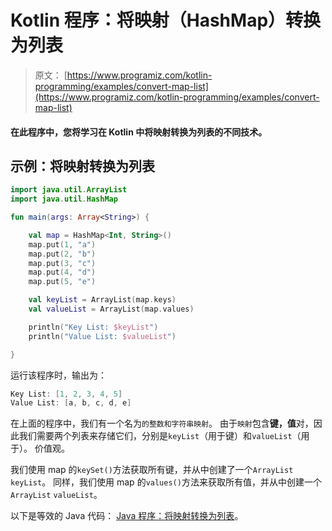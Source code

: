 # Kotlin 程序：将映射（HashMap）转换为列表

> 原文： [https://www.programiz.com/kotlin-programming/examples/convert-map-list](https://www.programiz.com/kotlin-programming/examples/convert-map-list)

#### 在此程序中，您将学习在 Kotlin 中将映射转换为列表的不同技术。

## 示例：将映射转换为列表

```kt
import java.util.ArrayList
import java.util.HashMap

fun main(args: Array<String>) {

    val map = HashMap<Int, String>()
    map.put(1, "a")
    map.put(2, "b")
    map.put(3, "c")
    map.put(4, "d")
    map.put(5, "e")

    val keyList = ArrayList(map.keys)
    val valueList = ArrayList(map.values)

    println("Key List: $keyList")
    println("Value List: $valueList")

}
```

运行该程序时，输出为：

```kt
Key List: [1, 2, 3, 4, 5]
Value List: [a, b, c, d, e]
```

在上面的程序中，我们有一个名为`的整数和字符串映射`。 由于`映射`包含**键，值**对，因此我们需要两个列表来存储它们，分别是`keyList`（用于键）和`valueList`（用于）。 价值观。

我们使用 map 的`keySet()`方法获取所有键，并从中创建了一个`ArrayList` `keyList`。 同样，我们使用 map 的`values()`方法来获取所有值，并从中创建一个`ArrayList` `valueList`。

以下是等效的 Java 代码： [Java 程序：将映射转换为列表](/java-programming/examples/convert-map-list "Java Program to convert map to a list")。